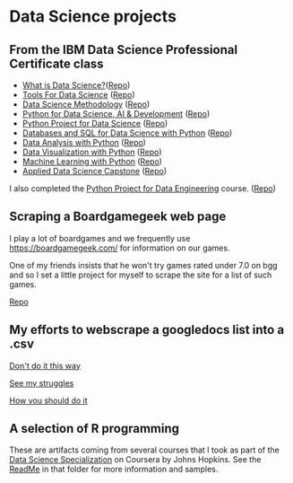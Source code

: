 # Data Science projects


## From the IBM Data Science Professional Certificate class

* [What is Data Science?](https://www.coursera.org/learn/what-is-datascience?specialization=ibm-data-science)([Repo](link))
* [Tools For Data Science](https://www.coursera.org/learn/open-source-tools-for-data-science?specialization=ibm-data-science) ([Repo](link))
* [Data Science Methodology](https://www.coursera.org/learn/data-science-methodology?specialization=ibm-data-science) ([Repo](link))
* [Python for Data Science, AI & Development](https://www.coursera.org/learn/python-for-applied-data-science-ai?specialization=ibm-data-science) ([Repo](link))
* [Python Project for Data Science](https://www.coursera.org/learn/python-project-for-data-science) ([Repo](link))
* [Databases and SQL for Data Science with Python](https://www.coursera.org/learn/python-project-for-data-science) ([Repo](link))
* [Data Analysis with Python](https://www.coursera.org/learn/python-project-for-data-science) ([Repo](link))
* [Data Visualization with Python](https://www.coursera.org/learn/python-project-for-data-science) ([Repo](link))
* [Machine Learning with Python](https://www.coursera.org/learn/python-project-for-data-science) ([Repo](link))
* [Applied Data Science Capstone](https://www.coursera.org/learn/python-project-for-data-science) ([Repo](link))


I also completed the [Python Project for Data Engineering](https://www.coursera.org/learn/python-project-for-data-engineering/) course. ([Repo]())

## Scraping a Boardgamegeek web page
I play a lot of boardgames and we frequently use https://boardgamegeek.com/ for information on our games.

One of my friends insists that he won't try games rated under 7.0 on bgg and so I set a little project for myself to scrape the site for a list of such games.

[Repo](/boardgamegeek/)


## My efforts to webscrape a googledocs list into a .csv
[Don't do it this way](parse.py)

[See my struggles](scrape_old.py)

[How you should do it](scrape.py)

## A selection of R programming
These are artifacts coming from several courses that I took as part of the [Data Science Specialization](https://www.coursera.org/specializations/jhu-data-science) on Coursera by Johns Hopkins. See the [ReadMe](r-programming) in that folder for more information and samples.
